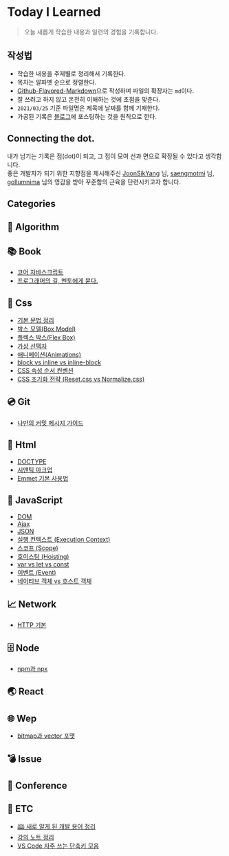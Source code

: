 # Today I Learned

> 오늘 새롭게 학습한 내용과 일련의 경험을 기록합니다. <br>

## 작성법

- 학습한 내용을 주제별로 정리해서 기록한다.
- 목차는 알파벳 순으로 정렬한다.
- <a href="https://guides.github.com/features/mastering-markdown/#GitHub-flavored-markdown">Github-Flavored-Markdown</a>으로 작성하며 파일의 확장자는 `md`이다.
- 잘 쓰려고 하지 않고 온전히 이해하는 것에 초점을 맞춘다.
- `2021/03/25` 기준 파일명은 제목에 날짜를 함께 기재한다.
- 가공된 기록은 <a href="https://hyuns.netlify.app">블로그</a>에 포스팅하는 것을 원칙으로 한다.

## Connecting the dot.

내가 남기는 기록은 점(dot)이 되고, 그 점이 모여 선과 면으로 확장될 수 있다고 생각합니다.<br>
좋은 개발자가 되기 위한 지향점을 제시해주신 <a href="https://github.com/joonsikyang">JoonSikYang</a> 님, <a href="https://github.com/saengmotmi">saengmotmi</a> 님, <a href="https://github.com/gollumnima">gollumnima</a> 님의 영감을 받아 꾸준함의 근육을 단련시키고자 합니다.

## Categories

## 🧬 Algorithm

## 📚 Book

- [코어 자바스크립트](https://github.com/sunghyunjeonme/TIL/tree/master/Book/corejs)
- [프로그래머의 길, 멘토에게 묻다.](https://github.com/sunghyunjeonme/TIL/blob/master/Book/apprenticeship-patterns.md)

## 💄 Css

- [기본 문법 정리](https://github.com/sunghyunjeonme/TIL/blob/master/Css/210408_css-basics.md)
- [박스 모델(Box Model)](https://github.com/sunghyunjeonme/TIL/blob/master/Css/210409_css-box-model.md)
- [플렉스 박스(Flex Box)](https://github.com/sunghyunjeonme/TIL/blob/master/Css/2104030_css-flex.md)
- [가상 선택자](https://github.com/sunghyunjeonme/TIL/blob/master/Css/root-selector.md)
- [애니메이션(Animations)](https://github.com/sunghyunjeonme/TIL/blob/master/Css/210429_css-animations.md)
- [block vs inline vs inline-block](https://github.com/sunghyunjeonme/TIL/blob/master/Html/210404_block.md)
- [CSS 속성 순서 컨벤션]()
- [CSS 초기화 전략 (Reset.css vs Normalize.css)](https://github.com/sunghyunjeonme/TIL/blob/master/Css/210405_reset-css.md)

## 💿 Git

- [나만의 커밋 메시지 가이드](https://github.com/sunghyunjeonme/TIL/blob/master/Git/001-%EB%82%98%EB%A7%8C%EC%9D%98%20%EC%BB%A4%EB%B0%8B%20%EB%A9%94%EC%84%B8%EC%A7%80%20%EA%B0%80%EC%9D%B4%EB%93%9C.md)

## 📃 Html

- [DOCTYPE](https://github.com/sunghyunjeonme/TIL/blob/master/Html/210404_doctype.md)
- [시맨틱 마크업](https://github.com/sunghyunjeonme/TIL/blob/master/Html/semantic.md)
- [Emmet 기본 사용법](https://github.com/sunghyunjeonme/TIL/blob/master/Html/210406_emmet.md)

## 🎯 JavaScript

- [DOM](https://github.com/sunghyunjeonme/exploring-dom)
- [Ajax](https://github.com/sunghyunjeonme/TIL/blob/master/JavaScript/ajax.md)
- [JSON](https://github.com/sunghyunjeonme/TIL/blob/master/JavaScript/json.md)
- [실행 컨텍스트 (Execution Context)](https://github.com/sunghyunjeonme/TIL/blob/master/JavaScript/execution-context.md)
- [스코프 (Scope)](https://github.com/sunghyunjeonme/TIL/blob/master/JavaScript/scope.md)
- [호이스팅 (Hoisting)](https://github.com/sunghyunjeonme/TIL/blob/master/JavaScript/210325_hosting.md)
- [var vs let vs const](https://github.com/sunghyunjeonme/TIL/blob/master/JavaScript/210325_var-let-const.md)
- [이벤트 (Event)](https://github.com/sunghyunjeonme/TIL/blob/master/JavaScript/event.md)
- [네이티브 객체 vs 호스트 객체](https://github.com/sunghyunjeonme/TIL/blob/master/JavaScript/210331_native-host.md)

## 📈 Network

- [HTTP 기본](https://github.com/sunghyunjeonme/TIL/blob/master/Network/210410_http-basics.md)

## 🗄️ Node

- [npm과 npx](https://github.com/sunghyunjeonme/TIL/blob/master/Node/210423_npm-npx.md)

## 🌏 React

## 🌐 Wep

- [bitmap과 vector 포맷](https://github.com/sunghyunjeonme/TIL/blob/master/Html/210404_bitmap-vector.md)

## 💣 Issue

## 💬 Conference

## 🧰 ETC

- [🕮 새로 알게 된 개발 용어 정리](https://github.com/sunghyunjeonme/TIL/blob/master/ETC/dictionary.md)
- [강의 노트 정리](https://github.com/sunghyunjeonme/TIL/tree/master/ETC/Note)
- [VS Code 자주 쓰는 단축키 모음](https://github.com/sunghyunjeonme/TIL/blob/master/ETC/vscode_usage.md)
